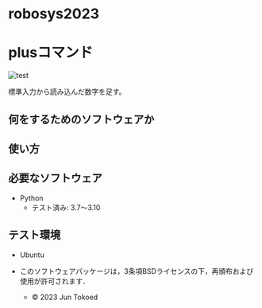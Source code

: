 # robosys2023
# plusコマンド
![test](https://github.com/515629/robosys2023/actions/workflows/test.yml/badge.svg)

標準入力から読み込んだ数字を足す。

## 何をするためのソフトウェアか

## 使い方

## 必要なソフトウェア
* Python
  * テスト済み: 3.7〜3.10

## テスト環境
* Ubuntu

* このソフトウェアパッケージは，3条項BSDライセンスの下，再頒布および使用が許可されます．
  * © 2023 Jun Tokoed
